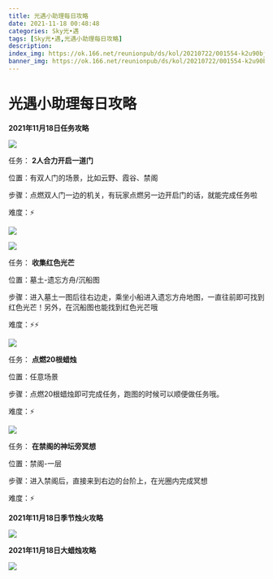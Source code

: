 ```yaml
---
title: 光遇小助理每日攻略
date: 2021-11-18 00:48:48
categories: Sky光•遇
tags: [Sky光•遇,光遇小助理每日攻略]
description: 
index_img: https://ok.166.net/reunionpub/ds/kol/20210722/001554-k2u90bj7ay.png?imageView&thumbnail=600x0&type=jpg
banner_img: https://ok.166.net/reunionpub/ds/kol/20210722/001554-k2u90bj7ay.png?imageView&thumbnail=600x0&type=jpg
---
```

# 光遇小助理每日攻略
  

**2021年11月18日任务攻略**

![](https://ok.166.net/reunionpub/ds/kol/20211118/002359-ksi1aw8lcp.png)

任务： **2人合力开启一道门**

位置：有双人门的场景，比如云野、霞谷、禁阁

步骤：点燃双人门一边的机关，有玩家点燃另一边开启门的话，就能完成任务啦

难度：⚡

![](https://ok.166.net/reunionpub/ds/kol/20211118/002457-gvqnib7e8s.png)

![](https://ok.166.net/reunionpub/ds/kol/20211118/002502-g5se0jicsw.png)

任务： **收集红色光芒**

位置：墓土-遗忘方舟/沉船图

步骤：进入墓土一图后往右边走，乘坐小船进入遗忘方舟地图，一直往前即可找到红色光芒！另外，在沉船图也能找到红色光芒哦

难度：⚡⚡

![](https://ok.166.net/reunionpub/ds/kol/20211118/002543-j1drb9wpyk.png)

任务： **点燃20根蜡烛**

位置：任意场景

步骤：点燃20根蜡烛即可完成任务，跑图的时候可以顺便做任务哦。

难度：⚡

![](https://ok.166.net/reunionpub/ds/kol/20211118/002747-izbs214w0c.png)

任务： **在禁阁的神坛旁冥想**

位置：禁阁-一层

步骤：进入禁阁后，直接来到右边的台阶上，在光圈内完成冥想

难度：⚡

 **2021年11月18日季节烛火攻略**

![](https://ok.166.net/reunionpub/ds/kol/20211118/002903-po97kgf8zv.png)

  

 **2021年11月18日大蜡烛攻略**

![](https://ok.166.net/reunionpub/ds/kol/20211118/002707-9jdawb7vq2.png)

